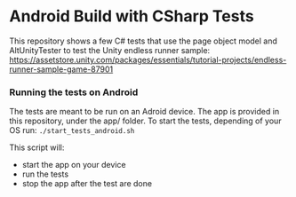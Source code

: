 # Android Build with CSharp Tests

This repository shows a few C# tests that use the page object model and AltUnityTester to test the Unity endless runner sample:
https://assetstore.unity.com/packages/essentials/tutorial-projects/endless-runner-sample-game-87901

### Running the tests on Android
The tests are meant to be run on an Adroid device. The app is provided in this repository, under the app/ folder.
To start the tests, depending of your OS run:
`./start_tests_android.sh`


This script will:

- start the app on your device
- run the tests
- stop the app after the test are done

